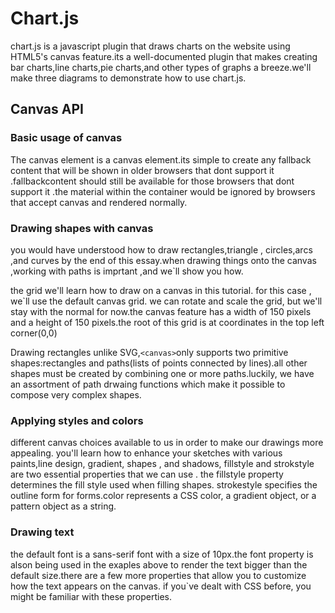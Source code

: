 # Chart.js

chart.js is a javascript plugin that draws charts on the website using HTML5's canvas feature.its a well-documented plugin that makes creating bar charts,line charts,pie charts,and other types of graphs
a breeze.we'll make three diagrams to demonstrate how to use chart.js.

## Canvas API

### Basic usage of canvas

The canvas element is a canvas element.its simple to create any fallback content that will be shown
in older browsers that dont support it .fallbackcontent should still be available for those browsers
that dont support it .the material within the container would be ignored by browsers that accept canvas
and rendered normally.

### Drawing shapes with canvas

you would have understood how to draw rectangles,triangle , circles,arcs ,and curves by the end of this
essay.when drawing things onto the canvas ,working with paths is imprtant ,and we`ll show you how.

the grid we'll learn how to draw on a canvas in this tutorial. for this case , we`ll use the default canvas
grid. we can rotate and scale the grid, but we'll stay with the normal for now.the canvas feature has a width
of 150 pixels and a height of 150 pixels.the root of this grid is at coordinates in the top left corner(0,0)

Drawing rectangles unlike SVG,```<canvas>```only supports two primitive shapes:rectangles and paths(lists of points
connected by lines).all other shapes must be created by combining one or more paths.luckily, we have an assortment of
path drwaing functions which make it possible to compose very complex shapes.

### Applying styles and colors

different canvas choices available to us in order to make our drawings more appealing. you'll learn
how to enhance your sketches with various paints,line design, gradient, shapes , and shadows,
fillstyle and strokstyle are two essential properties that we can use . the fillstyle property
determines the fill style used when filling shapes.
strokestyle specifies the outline form for forms.color represents a CSS color, a gradient object, or
a pattern object as a string.

### Drawing text

the default font is a sans-serif font with a size of 10px.the font property is alson being used in
the exaples above to render the text bigger than the default size.there are a few more properties that
allow you to customize how the text appears on the canvas. if you`ve dealt with CSS before, you might be familiar
with these properties.
